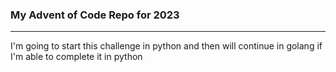 ### My Advent of Code Repo for 2023
-----
I'm going to start this challenge in python and then will continue in golang if I'm able to complete it in python

